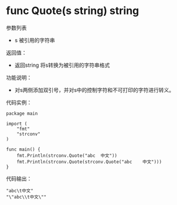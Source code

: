 # func Quote(s string) string

参数列表

- s     被引用的字符串

返回值：

- 返回string 将s转换为被引用的字符串格式

功能说明：

- 对s两侧添加双引号，并对s中的控制字符和不可打印的字符进行转义。

代码实例：

    package main
    
    import (
        "fmt"
        "strconv"
    )
    
    func main() {
        fmt.Println(strconv.Quote("abc	中文"))
        fmt.Println(strconv.Quote(strconv.Quote("abc	中文")))
    }

代码输出：

    "abc\t中文"
    "\"abc\\t中文\""